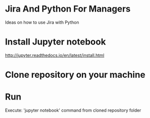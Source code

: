 # Jira And Python For Managers
Ideas on how to use Jira with Python 


# Install Jupyter notebook
http://jupyter.readthedocs.io/en/latest/install.html

# Clone repository on your machine

# Run
Execute: 'jupyter notebook' command from cloned repository folder

